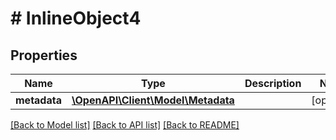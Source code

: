 # # InlineObject4

## Properties

Name | Type | Description | Notes
------------ | ------------- | ------------- | -------------
**metadata** | [**\OpenAPI\Client\Model\Metadata**](Metadata.md) |  | [optional]

[[Back to Model list]](../../README.md#models) [[Back to API list]](../../README.md#endpoints) [[Back to README]](../../README.md)
